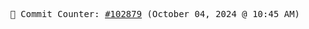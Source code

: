 <p align="center">
    <samp>
        📮 Commit Counter: <a href="https://github.com/Javascript-void0/Javascript-void0/commits/main">#102879</a> (October 04, 2024 @ 10:45 AM)
    </samp>
</p>